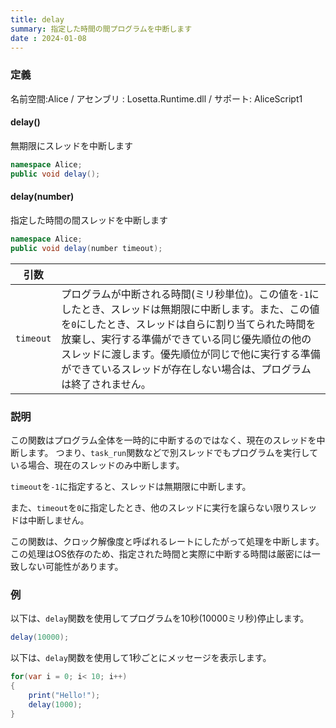 ```yaml
---
title: delay
summary: 指定した時間の間プログラムを中断します
date : 2024-01-08
---
```

### 定義
名前空間:Alice / アセンブリ : Losetta.Runtime.dll / サポート: AliceScript1

#### delay()

無期限にスレッドを中断します

```cs title="AliceScript"
namespace Alice;
public void delay();
```

#### delay(number)

指定した時間の間スレッドを中断します

```cs title="AliceScript"
namespace Alice;
public void delay(number timeout);
```

|引数| |
|-|-|
|`timeout`|プログラムが中断される時間(ミリ秒単位)。この値を`-1`にしたとき、スレッドは無期限に中断します。また、この値を`0`にしたとき、スレッドは自らに割り当てられた時間を放棄し、実行する準備ができている同じ優先順位の他のスレッドに渡します。優先順位が同じで他に実行する準備ができているスレッドが存在しない場合は、プログラムは終了されません。|

### 説明
この関数はプログラム全体を一時的に中断するのではなく、現在のスレッドを中断します。
つまり、`task_run`関数などで別スレッドでもプログラムを実行している場合、現在のスレッドのみ中断します。

`timeout`を`-1`に指定すると、スレッドは無期限に中断します。

また、`timeout`を`0`に指定したとき、他のスレッドに実行を譲らない限りスレッドは中断しません。

この関数は、クロック解像度と呼ばれるレートにしたがって処理を中断します。
この処理はOS依存のため、指定された時間と実際に中断する時間は厳密には一致しない可能性があります。

### 例
以下は、`delay`関数を使用してプログラムを10秒(10000ミリ秒)停止します。

```cs title="AliceScript"
delay(10000);
```

以下は、`delay`関数を使用して1秒ごとにメッセージを表示します。

```cs title="AliceScript"
for(var i = 0; i< 10; i++)
{
    print("Hello!");
    delay(1000);
}
```